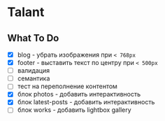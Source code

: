 # Talant

##  What To Do

- [x] blog - убрать изображения при `< 768px`
- [x] footer - выставить текст по центру при `< 500px`
- [ ] валидация
- [ ] семантика
- [ ] тест на переполнение контентом
- [x] блок photos - добавить интерактивность
- [x] блок latest-posts - добавить интерактивность
- [ ] блок works - добавить lightbox gallery
